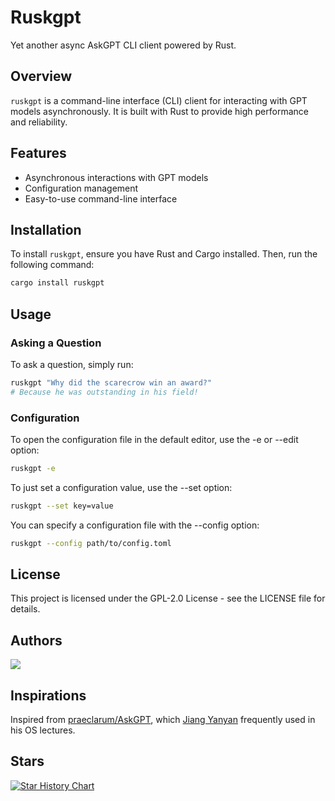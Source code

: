 # Ruskgpt

Yet another async AskGPT CLI client powered by Rust.

## Overview

`ruskgpt` is a command-line interface (CLI) client for interacting with GPT models asynchronously. It is built with Rust to provide high performance and reliability.

## Features

- Asynchronous interactions with GPT models
- Configuration management
- Easy-to-use command-line interface

## Installation

To install `ruskgpt`, ensure you have Rust and Cargo installed. Then, run the following command:

```sh
cargo install ruskgpt
```

## Usage
### Asking a Question
To ask a question, simply run:

```sh
ruskgpt "Why did the scarecrow win an award?"
# Because he was outstanding in his field!
```

### Configuration

To open the configuration file in the default editor, use the -e or --edit option:

```sh
ruskgpt -e
```

To just set a configuration value, use the --set option:

```sh
ruskgpt --set key=value
```

You can specify a configuration file with the --config option:

```sh
ruskgpt --config path/to/config.toml
```

## License
This project is licensed under the GPL-2.0 License - see the LICENSE file for details.

## Authors

<a href="https://github.com/255doesnotexist/ruskgpt/graphs/contributors">
  <img src="https://contrib.rocks/image?repo=255doesnotexist/ruskgpt" />
</a>

## Inspirations
Inspired from [praeclarum/AskGPT](https://github.com/praeclarum/AskGPT), which [Jiang Yanyan](https://jyywiki.cn/) frequently used in his OS lectures.

## Stars

[![Star History Chart](https://api.star-history.com/svg?repos=255doesnotexist/ruskgpt&type=Date)](https://star-history.com/#255doesnotexist/ruskgpt)